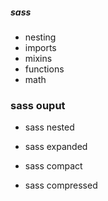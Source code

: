 ##### sass

- nesting
- imports
- mixins
- functions
- math


### sass ouput
- sass nested

- sass expanded

- sass compact

- sass compressed





